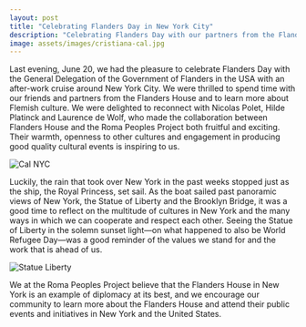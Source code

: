 ```yaml
---
layout: post
title: "Celebrating Flanders Day in New York City"
description: "Celebrating Flanders Day with our partners from the Flanders House in New York" 
image: assets/images/cristiana-cal.jpg
---
```

Last evening, June 20, we had the pleasure to celebrate Flanders Day with the General Delegation of the Government of Flanders in the USA with an after-work cruise around New York City. We were thrilled to spend time with our friends and partners from the Flanders House and to learn more about Flemish culture. We were delighted to reconnect with Nicolas Polet, Hilde Platinck and Laurence de Wolf, who made the collaboration between Flanders House and the Roma Peoples Project both fruitful and exciting. Their warmth, openness to other cultures and engagement in producing good quality cultural events is inspiring to us. 

![Cal NYC]({{site.baseurl}}/assets/images/cal-nyc.jpg)

Luckily, the rain that took over New York in the past weeks stopped just as the ship, the Royal Princess, set sail. As the boat sailed past panoramic views of New York, the Statue of Liberty and the Brooklyn Bridge, it was a good time to reflect on the multitude of cultures in New York and the many ways in which we can cooperate and respect each other. Seeing the Statue of Liberty in the solemn sunset light—on what happened to also be World Refugee Day—was a good reminder of the values we stand for and the work that is ahead of us.

![Statue Liberty]({{site.baseurl}}/assets/images/statue-liberty.jpg)

We at the Roma Peoples Project believe that the Flanders House in New York is an example of diplomacy at its best, and we encourage our community to learn more about the Flanders House and attend their public events and initiatives in New York and the United States.
